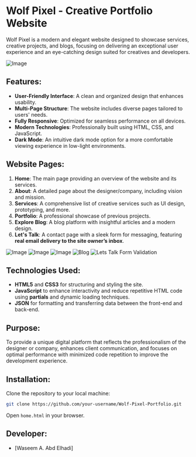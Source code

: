 # Wolf Pixel - Creative Portfolio Website
Wolf Pixel is a modern and elegant website designed to showcase services, creative projects, and blogs, focusing on delivering an exceptional user experience and an eye-catching design suited for creatives and developers.

![Image](https://github.com/user-attachments/assets/ac5eb9ef-f727-45ec-8e48-1210e2e2b866)

## Features:
- **User-Friendly Interface**: A clean and organized design that enhances usability.
- **Multi-Page Structure**: The website includes diverse pages tailored to users' needs.
- **Fully Responsive**: Optimized for seamless performance on all devices.
- **Modern Technologies**: Professionally built using HTML, CSS, and JavaScript.
- **Dark Mode**: An intuitive dark mode option for a more comfortable viewing experience in low-light environments.

## Website Pages:
1. **Home**: The main page providing an overview of the website and its services.
2. **About**: A detailed page about the designer/company, including vision and mission.
3. **Services**: A comprehensive list of creative services such as UI design, prototyping, and more.
4. **Portfolio**: A professional showcase of previous projects.
5. **Explore Blog**: A blog platform with insightful articles and a modern design.
6. **Let's Talk**: A contact page with a sleek form for messaging, featuring **real email delivery to the site owner’s inbox**.

![Image](https://github.com/user-attachments/assets/5ed65331-a905-41c9-b925-e19224ff46c9)
![Image](https://github.com/user-attachments/assets/26d99cfe-94aa-4c94-a23a-d24d6d23365e)
![Image](https://github.com/user-attachments/assets/f0c92bc2-d6d1-41f9-9b28-b044b5038f93)
![Blog](https://github.com/user-attachments/assets/17776768-498d-4ae6-8f69-0ce67f45cf5f)
![Lets Talk Form Validation](https://github.com/user-attachments/assets/6bf3cf0c-23eb-46fd-abbb-379e9d165fc8)

## Technologies Used:
- **HTML5** and **CSS3** for structuring and styling the site.
- **JavaScript** to enhance interactivity and reduce repetitive HTML code using **partials** and dynamic loading techniques.
- **JSON** for formatting and transferring data between the front-end and back-end.

## Purpose:
To provide a unique digital platform that reflects the professionalism of the designer or company, enhances client communication, and focuses on optimal performance with minimized code repetition to improve the development experience.

## **Installation**:
Clone the repository to your local machine:
```bash
git clone https://github.com/your-username/Wolf-Pixel-Portfolio.git
```
Open `home.html` in your browser.

## Developer:
- [Waseem A. Abd Elhadi]
